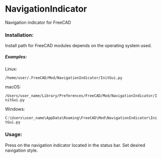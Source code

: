 # NavigationIndicator
Navigation indicator for FreeCAD

### Installation:

Install path for FreeCAD modules depends on the operating system used.

##### Examples:

Linux:

`/home/user/.FreeCAD/Mod/NavigationIndicator/InitGui.py`

macOS:

`/Users/user_name/Library/Preferences/FreeCAD/Mod/NavigationIndicator/InitGui.py`

Windows:

`C:\Users\user_name\AppData\Roaming\FreeCAD\Mod\NavigationIndicator\InitGui.py`

### Usage:

Press on the navigation indicator located in the status bar. Set desired navigation style.
